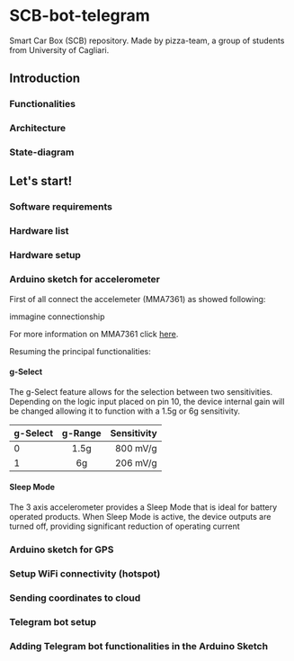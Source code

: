 # SCB-bot-telegram
Smart Car Box (SCB) repository. Made by pizza-team, a group of students from University of Cagliari.

## Introduction

### Functionalities

### Architecture

### State-diagram

## Let's start!

### Software requirements

### Hardware list

### Hardware setup

### Arduino sketch for accelerometer
First of all connect the accelemeter (MMA7361) as showed following:

immagine connectionship

For more information on MMA7361 click [here](https://www.nxp.com/docs/en/data-sheet/MMA7361L.pdf).

Resuming the principal functionalities:

#### g-Select
The g-Select feature allows for the selection between two
sensitivities. Depending on the logic input placed on pin 10,
the device internal gain will be changed allowing it to function
with a 1.5g or 6g sensitivity.

| g-Select        | g-Range           | Sensitivity  |
| ----------------|:-----------------:| ------------:|
|       0         |       1.5g        | 800 mV/g     |
|       1         |        6g         | 206 mV/g     |

#### Sleep Mode
The 3 axis accelerometer provides a Sleep Mode that is
ideal for battery operated products. When Sleep Mode is
active, the device outputs are turned off, providing significant
reduction of operating current

### Arduino sketch for GPS

### Setup WiFi connectivity (hotspot)

### Sending coordinates to cloud

### Telegram bot setup

### Adding Telegram bot functionalities in the Arduino Sketch
